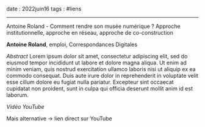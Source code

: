 date : 2022juin16
tags : #liens

----
Antoine Roland - Comment rendre son musée numérique ? Approche institutionnelle, approche en réseau, approche de co-construction 

**Antoine Roland**, emploi, Correspondances Digitales

*Abstract*
Lorem ipsum dolor sit amet, consectetur adipiscing elit, sed do eiusmod tempor incididunt ut labore et dolore magna aliqua. Ut enim ad minim veniam, quis nostrud exercitation ullamco laboris nisi ut aliquip ex ea commodo consequat. Duis aute irure dolor in reprehenderit in voluptate velit esse cillum dolore eu fugiat nulla pariatur. Excepteur sint occaecat cupidatat non proident, sunt in culpa qui officia deserunt mollit anim id est laborum.


*Vidéo YouTube*

Mais alternative -> lien direct sur YouTube